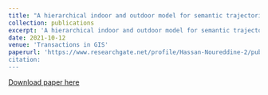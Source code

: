 ```yaml
---
title: "A hierarchical indoor and outdoor model for semantic trajectories"
collection: publications
excerpt: 'A hierarchical indoor and outdoor model for semantic trajectories'
date: 2021-10-12
venue: 'Transactions in GIS'
paperurl: 'https://www.researchgate.net/profile/Hassan-Noureddine-2/publication/355192221_A_hierarchical_indoor_and_outdoor_model_for_semantic_trajectories/links/61667df08ad119749b0e2a5f/A-hierarchical-indoor-and-outdoor-model-for-semantic-trajectories.pdf
citation: 
---
```



[Download paper here](https://www.researchgate.net/profile/Hassan-Noureddine-2/publication/355192221_A_hierarchical_indoor_and_outdoor_model_for_semantic_trajectories/links/61667df08ad119749b0e2a5f/A-hierarchical-indoor-and-outdoor-model-for-semantic-trajectories.pdf)